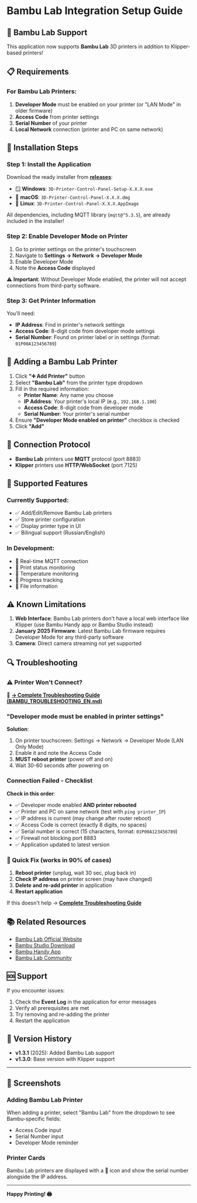 # Bambu Lab Integration Setup Guide

## 🎋 Bambu Lab Support

This application now supports **Bambu Lab** 3D printers in addition to Klipper-based printers!

## 📋 Requirements

### For Bambu Lab Printers:

1. **Developer Mode** must be enabled on your printer (or "LAN Mode" in older firmware)
2. **Access Code** from printer settings
3. **Serial Number** of your printer
4. **Local Network** connection (printer and PC on same network)

## 🔧 Installation Steps

### Step 1: Install the Application

Download the ready installer from [**releases**](https://github.com/Tombraider2006/KCP/releases/):

- 🪟 **Windows**: `3D-Printer-Control-Panel-Setup-X.X.X.exe`
- 🍎 **macOS**: `3D-Printer-Control-Panel-X.X.X.dmg`
- 🐧 **Linux**: `3D-Printer-Control-Panel-X.X.X.AppImage`

All dependencies, including MQTT library (`mqtt@^5.3.5`), are already included in the installer!

### Step 2: Enable Developer Mode on Printer

1. Go to printer settings on the printer's touchscreen
2. Navigate to **Settings → Network → Developer Mode**
3. Enable Developer Mode
4. Note the **Access Code** displayed

⚠️ **Important**: Without Developer Mode enabled, the printer will not accept connections from third-party software.

### Step 3: Get Printer Information

You'll need:

- **IP Address**: Find in printer's network settings
- **Access Code**: 8-digit code from developer mode settings
- **Serial Number**: Found on printer label or in settings (format: `01P00A123456789`)

## 📱 Adding a Bambu Lab Printer

1. Click **"➕ Add Printer"** button
2. Select **"Bambu Lab"** from the printer type dropdown
3. Fill in the required information:
   - **Printer Name**: Any name you choose
   - **IP Address**: Your printer's local IP (e.g., `192.168.1.100`)
   - **Access Code**: 8-digit code from developer mode
   - **Serial Number**: Your printer's serial number
4. Ensure **"Developer Mode enabled on printer"** checkbox is checked
5. Click **"Add"**

## 🔌 Connection Protocol

- **Bambu Lab** printers use **MQTT** protocol (port 8883)
- **Klipper** printers use **HTTP/WebSocket** (port 7125)

## 🎯 Supported Features

### Currently Supported:
- ✅ Add/Edit/Remove Bambu Lab printers
- ✅ Store printer configuration
- ✅ Display printer type in UI
- ✅ Bilingual support (Russian/English)

### In Development:
- 🔄 Real-time MQTT connection
- 🔄 Print status monitoring
- 🔄 Temperature monitoring
- 🔄 Progress tracking
- 🔄 File information

## ⚠️ Known Limitations

1. **Web Interface**: Bambu Lab printers don't have a local web interface like Klipper (use Bambu Handy app or Bambu Studio instead)
2. **January 2025 Firmware**: Latest Bambu Lab firmware requires Developer Mode for any third-party software
3. **Camera**: Direct camera streaming not yet supported

## 🔍 Troubleshooting

### ⚠️ Printer Won't Connect?

📖 **[→ Complete Troubleshooting Guide (BAMBU_TROUBLESHOOTING_EN.md)](BAMBU_TROUBLESHOOTING_EN.md)**

### "Developer mode must be enabled in printer settings"

**Solution**: 
1. On printer touchscreen: Settings → Network → Developer Mode (LAN Only Mode)
2. Enable it and note the Access Code
3. **MUST reboot printer** (power off and on)
4. Wait 30-60 seconds after powering on

### Connection Failed - Checklist

**Check in this order**:
- ✅ Developer mode enabled **AND printer rebooted**
- ✅ Printer and PC on same network (test with `ping printer_IP`)
- ✅ IP address is current (may change after router reboot)
- ✅ Access Code is correct (exactly 8 digits, no spaces)
- ✅ Serial number is correct (15 characters, format: `01P00A123456789`)
- ✅ Firewall not blocking port 8883
- ✅ Application updated to latest version

### 🚀 Quick Fix (works in 90% of cases)

1. **Reboot printer** (unplug, wait 30 sec, plug back in)
2. **Check IP address** on printer screen (may have changed)
3. **Delete and re-add printer** in application
4. **Restart application**

If this doesn't help → **[Complete Troubleshooting Guide](BAMBU_TROUBLESHOOTING_EN.md)**

## 📚 Related Resources

- [Bambu Lab Official Website](https://bambulab.com)
- [Bambu Studio Download](https://bambulab.com/download)
- [Bambu Handy App](https://bambulab.com/download)
- [Bambu Lab Community](https://bambulab.com/community)

## 🆘 Support

If you encounter issues:

1. Check the **Event Log** in the application for error messages
2. Verify all prerequisites are met
3. Try removing and re-adding the printer
4. Restart the application

## 🔄 Version History

- **v1.3.1** (2025): Added Bambu Lab support
- **v1.3.0**: Base version with Klipper support

---

## 🎨 Screenshots

### Adding Bambu Lab Printer
When adding a printer, select "Bambu Lab" from the dropdown to see Bambu-specific fields:
- Access Code input
- Serial Number input
- Developer Mode reminder

### Printer Cards
Bambu Lab printers are displayed with a 🎋 icon and show the serial number alongside the IP address.

---

**Happy Printing! 🖨️**


